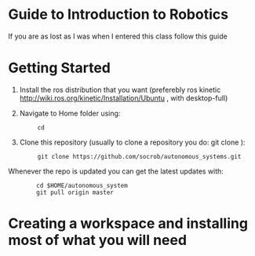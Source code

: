 Guide to Introduction to Robotics
==========

If you are as lost as I was when I entered this class follow this guide

Getting Started
===========

1. Install the ros distribution that you want (preferebly ros kinetic http://wiki.ros.org/kinetic/Installation/Ubuntu , with desktop-full)

2. Navigate to Home folder using:

            cd

3. Clone this repository (usually to clone a repository you do: git clone <git repository link>):

            git clone https://github.com/socrob/autonomous_systems.git
            
Whenever the repo is updated you can get the latest updates with:
        
            cd $HOME/autonomous_system
            git pull origin master
            
            
Creating a workspace and installing most of what you will need
===================
